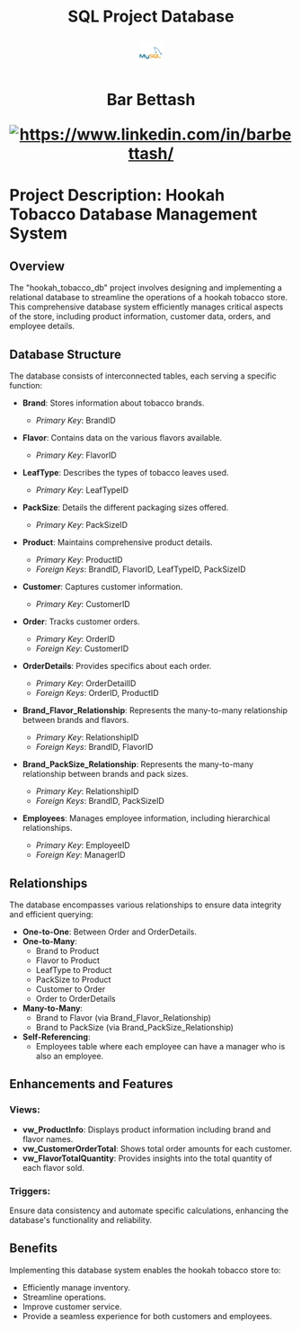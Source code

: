 
<h1 align="center">SQL Project Database<p align="center">
<a href="https://www.mysql.com/" target="_blank" rel="noreferrer"> <img src="https://raw.githubusercontent.com/devicons/devicon/master/icons/mysql/mysql-original-wordmark.svg" alt="mysql" width="40" height="40"/> </a>
</h1>

<h1 align="center">Bar Bettash<p align="center">
<a href="https://www.linkedin.com/in/barbettash/" target="blank"><img align="center" src="https://raw.githubusercontent.com/rahuldkjain/github-profile-readme-generator/master/src/images/icons/Social/linked-in-alt.svg" alt="https://www.linkedin.com/in/barbettash/" height="30" width="40" /></a>
</h1>


# Project Description: Hookah Tobacco Database Management System

## Overview
The "hookah_tobacco_db" project involves designing and implementing a relational database to streamline the operations of a hookah tobacco store. This comprehensive database system efficiently manages critical aspects of the store, including product information, customer data, orders, and employee details.

## Database Structure
The database consists of interconnected tables, each serving a specific function:

- **Brand**: Stores information about tobacco brands.
  - *Primary Key*: BrandID

- **Flavor**: Contains data on the various flavors available.
  - *Primary Key*: FlavorID

- **LeafType**: Describes the types of tobacco leaves used.
  - *Primary Key*: LeafTypeID

- **PackSize**: Details the different packaging sizes offered.
  - *Primary Key*: PackSizeID

- **Product**: Maintains comprehensive product details.
  - *Primary Key*: ProductID
  - *Foreign Keys*: BrandID, FlavorID, LeafTypeID, PackSizeID

- **Customer**: Captures customer information.
  - *Primary Key*: CustomerID

- **Order**: Tracks customer orders.
  - *Primary Key*: OrderID
  - *Foreign Key*: CustomerID

- **OrderDetails**: Provides specifics about each order.
  - *Primary Key*: OrderDetailID
  - *Foreign Keys*: OrderID, ProductID

- **Brand_Flavor_Relationship**: Represents the many-to-many relationship between brands and flavors.
  - *Primary Key*: RelationshipID
  - *Foreign Keys*: BrandID, FlavorID

- **Brand_PackSize_Relationship**: Represents the many-to-many relationship between brands and pack sizes.
  - *Primary Key*: RelationshipID
  - *Foreign Keys*: BrandID, PackSizeID

- **Employees**: Manages employee information, including hierarchical relationships.
  - *Primary Key*: EmployeeID
  - *Foreign Key*: ManagerID

## Relationships
The database encompasses various relationships to ensure data integrity and efficient querying:

- **One-to-One**: Between Order and OrderDetails.
- **One-to-Many**:
  - Brand to Product
  - Flavor to Product
  - LeafType to Product
  - PackSize to Product
  - Customer to Order
  - Order to OrderDetails
- **Many-to-Many**:
  - Brand to Flavor (via Brand_Flavor_Relationship)
  - Brand to PackSize (via Brand_PackSize_Relationship)
- **Self-Referencing**:
  - Employees table where each employee can have a manager who is also an employee.

## Enhancements and Features
### Views:
- **vw_ProductInfo**: Displays product information including brand and flavor names.
- **vw_CustomerOrderTotal**: Shows total order amounts for each customer.
- **vw_FlavorTotalQuantity**: Provides insights into the total quantity of each flavor sold.

### Triggers:
Ensure data consistency and automate specific calculations, enhancing the database's functionality and reliability.

## Benefits
Implementing this database system enables the hookah tobacco store to:
- Efficiently manage inventory.
- Streamline operations.
- Improve customer service.
- Provide a seamless experience for both customers and employees.
